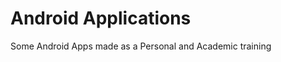 Android Applications
====================
Some Android Apps made as a Personal and Academic training